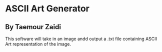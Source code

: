 # ASCII Art Generator
## By Taemour Zaidi

This software will take in an image andd output a .txt file containing ASCII Art representation of the image.
